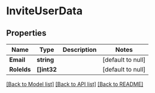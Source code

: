 # InviteUserData

## Properties
Name | Type | Description | Notes
------------ | ------------- | ------------- | -------------
**Email** | **string** |  | [default to null]
**RoleIds** | **[]int32** |  | [default to null]

[[Back to Model list]](../README.md#documentation-for-models) [[Back to API list]](../README.md#documentation-for-api-endpoints) [[Back to README]](../README.md)


